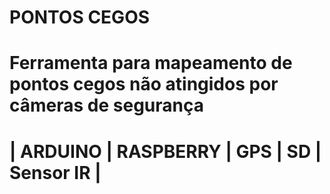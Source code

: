 # PONTOS CEGOS
# 	Ferramenta para mapeamento de pontos cegos não atingidos por câmeras de segurança
#	| ARDUINO | RASPBERRY | GPS | SD | Sensor IR |
